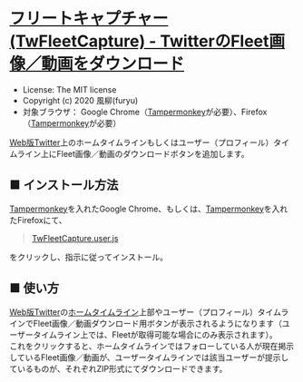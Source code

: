 [フリートキャプチャー(TwFleetCapture) - TwitterのFleet画像／動画をダウンロード](https://github.com/furyutei/TwFleetCapture)
===

- License: The MIT license  
- Copyright (c) 2020 風柳(furyu)  
- 対象ブラウザ： Google Chrome（[Tampermonkey](https://chrome.google.com/webstore/detail/tampermonkey/dhdgffkkebhmkfjojejmpbldmpobfkfo)が必要）、Firefox（[Tampermonkey](https://addons.mozilla.org/ja/firefox/addon/tampermonkey/)が必要）

[Web版Twitter](https://twitter.com/)上のホームタイムラインもしくはユーザー（プロフィール）タイムライン上にFleet画像／動画のダウンロードボタンを追加します。  


■ インストール方法
---
[Tampermonkey](https://chrome.google.com/webstore/detail/tampermonkey/dhdgffkkebhmkfjojejmpbldmpobfkfo?hl=ja)を入れたGoogle Chrome、もしくは、[Tampermonkey](https://addons.mozilla.org/ja/firefox/addon/tampermonkey/)を入れたFirefoxにて、  

> [TwFleetCapture.user.js](https://github.com/furyutei/TwFleetCapture/raw/main/src/js/TwFleetCapture.user.js)

をクリックし、指示に従ってインストール。  

■ 使い方
---
[Web版Twitter](https://twitter.com/)の[ホームタイムライン](https://twitter.com/home)上部やユーザー（プロフィール）タイムラインでFleet画像／動画ダウンロード用ボタンが表示されるようになります（ユーザータイムライン上では、Fleetが取得可能な場合にのみ表示されます）。  
これをクリックすると、ホームタイムラインではフォローしている人が現在掲示しているFleet画像／動画が、ユーザータイムラインでは該当ユーザーが提示しているものが、それぞれZIP形式にてダウンロードできます。  
